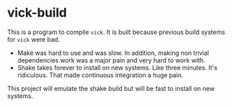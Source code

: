 # vick-build

This is a program to compile `vick`.  It is built because previous
build systems for `vick` were bad.

* Make was hard to use and was slow.  In addition, making non trivial
  dependencies work was a major pain and very hard to work with.
* Shake takes forever to install on new systems.  Like three minutes.
  It's ridiculous.  That made continuous integration a huge pain.

This project will emulate the shake build but will be fast to install
on new systems.
